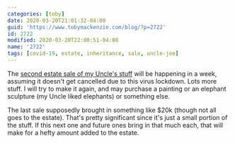 ```yaml
---
categories: [toby]
date: 2020-03-20T21:01:32-04:00
guid: 'https://www.tobymackenzie.com/blog/?p=2722'
id: 2722
modified: 2020-03-20T22:00:51-04:00
name: '2722'
tags: [covid-19, estate, inheritance, sale, uncle-joe]
---
```


The [second estate sale of my Uncle's stuff](https://www.estatesales.net/OH/Berea/44017/2509080) will be happening in a week, assuming it doesn't get cancelled due to this virus lockdown.<!--more-->  Lots more stuff.  I will try to make it again, and may purchase a painting or an elephant sculpture (my Uncle liked elephants) or something else.

The last sale supposedly brought in something like $20k (though not all goes to the estate).  That's pretty significant since it's just a small portion of the stuff.  If this next one and future ones bring in that much each, that will make for a hefty amount added to the estate.
